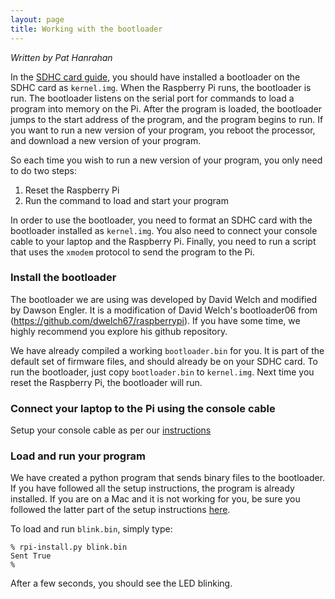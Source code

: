 ```yaml
---
layout: page
title: Working with the bootloader
---
```


*Written by Pat Hanrahan*

In the [SDHC card guide](/guides/sd), you should have installed a bootloader on
the SDHC card as `kernel.img`. When the Raspberry Pi runs, the bootloader is
run. The bootloader listens on the serial port for commands to load a program
into memory on the Pi. After the program is loaded, the bootloader jumps to the
start address of the program, and the program begins to run. If you want to run
a new version of your program, you reboot the processor, and download a new
version of your program.

So each time you wish to run a new version of your program, you only
need to do two steps:

1.  Reset the Raspberry Pi
2.  Run the command to load and start your program

In order to use the bootloader, you need to format an SDHC card with the
bootloader installed as `kernel.img`. You also need to connect your console
cable to your laptop and the Raspberry Pi. Finally, you need to run a script
that uses the `xmodem` protocol to send the program to the Pi.

### Install the bootloader

The bootloader we are using was developed by David Welch and modified by Dawson
Engler. It is a modification of David Welch's bootloader06 from
(https://github.com/dwelch67/raspberrypi). If you have some time, we highly
recommend you explore his github repository.

We have already compiled a working `bootloader.bin` for you. It is part of the
default set of firmware files, and should already be on your SDHC card. To run
the bootloader, just copy `bootloader.bin` to `kernel.img`. Next time you reset
the Raspberry Pi, the bootloader will run.

### Connect your laptop to the Pi using the console cable

Setup your console cable as per our [instructions](/guides/console)

### Load and run your program 

We have created a python program that sends binary files to the bootloader. If
you have followed all the setup instructions, the program is already installed.
If you are on a Mac and it is not working for you, be sure you followed the
latter part of the setup instructions [here](mac_toolchain).

To load and run `blink.bin`, simply type:

    % rpi-install.py blink.bin
    Sent True
    %

After a few seconds, you should see the LED blinking.

